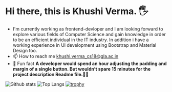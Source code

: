 <div class="container">
<h1> Hi there, this is Khushi Verma. 🖐 </h1>
</div>

- I'm currently working as frontend-devloper and I am looking forward to explore various fields of Computer Science and gain knowledge in order to be an efficient individual in the IT industry. In addition i have a working experience in UI development using Bootstrap and Material Design too.
- 📫 How to reach me [khushi.verma_cs18@gla.ac.in]()
- 👩 Fun fact **A developer would spend an hour adjusting the padding and margin of a single button. But wouldn’t spare 15 minutes for the project description Readme file.🙅‍♀️**

![Github stats](https://github-readme-stats.vercel.app/api?username=Khushi-Verma&theme=tokyonight)
![Top Langs](https://github-readme-stats.vercel.app/api/top-langs/?username=Khushi-Verma&theme=tokyonight)
[![trophy](https://github-profile-trophy.vercel.app/?username=Khushi-Verma)](https://github.com/Khushi-Verma/github-profile-trophy)



 
